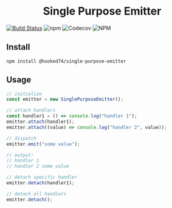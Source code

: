 <h1 align="center"><strong>Single Purpose Emitter</strong></h1>

[![Build Status](https://travis-ci.org/Hooked74/single-purpose-emitter.svg?branch=master)](https://travis-ci.org/Hooked74/single-purpose-emitter)
![npm](https://img.shields.io/npm/v/single-purpose-emitter)
![Codecov](https://img.shields.io/codecov/c/github/hooked74/single-purpose-emitter?token=203907d891d1498e9910c58a0b720633)
![NPM](https://img.shields.io/npm/l/single-purpose-emitter)


## Install

```
npm install @hooked74/single-purpose-emitter
```

## Usage

```js
// initialize
const emitter = new SinglePurposeEmitter();

// attach handlers
const handler1 = () => console.log("handler 1");
emitter.attach(handler1);
emitter.attach((value) => console.log("handler 2", value));

// dispatch
emitter.emit("some value");

// output:
// handler 1
// handler 2 some value

// detach specific handler
emitter.detach(handler1);

// detach all handlers
emitter.detach();

```
